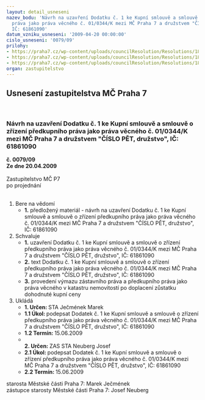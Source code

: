 ```yaml
---
layout: detail_usneseni
nazev_bodu: 'Návrh na uzavření Dodatku č. 1 ke Kupní smlouvě a smlouvě o zřízení předkupního
  práva jako práva věcného č. 01/0344/K mezi MČ Praha 7 a družstvem "ČÍSLO PĚT, družstvo",
  IČ: 61861090'
datum_vzniku_usneseni: '2009-04-20 00:00:00'
cislo_usneseni: '0079/09'
prilohy:
- https://praha7.cz/wp-content/uploads/councilResolution/Resolutions/18083/2-09-kupn%c3%ad_a_z%c3%a1stavn%c3%ad_smlouva.pdf
- https://praha7.cz/wp-content/uploads/councilResolution/Resolutions/18083/2-09-dodatek_ke_ks.pdf
- https://praha7.cz/wp-content/uploads/councilResolution/Resolutions/18083/2-09-rada_%c4%8d._0366_09_ze_dne_07.04.2009.pdf
organ: zastupitelstvo
---
```

<div id="ucUsn_pList" class="usn">
	<span><h2>Usnesení zastupitelstva MČ Praha 7 </h2>
<br></span><div class="standBody">
<span><h3>Návrh na uzavření Dodatku č. 1 ke Kupní smlouvě a smlouvě o zřízení předkupního práva jako práva věcného č. 01/0344/K mezi MČ Praha 7 a družstvem "ČÍSLO PĚT, družstvo", IČ: 61861090</h3></span><div class="center">
		<strong>č. 0079/09</strong><br>
	</div>
<div class="center">
		<strong>Ze dne 20.04.2009</strong><br><br>
	</div>Zastupitelstvo MČ P7<br> po projednání<br><br><ol>
<li>Bere na vědomí<ul><li>
<strong>1.</strong> předložený materiál - návrh na uzavření Dodatku č. 1 ke Kupní smlouvě a smlouvě o zřízení předkupního práva jako práva věcného č. 01/0344/K mezi MČ Praha 7 a družstvem "ČÍSLO PĚT, družstvo", IČ: 61861090</li></ul>
</li>
<li>Schvaluje<ul>
<li>
<strong>1.</strong> uzavření Dodatku č. 1 ke Kupní smlouvě a smlouvě o zřízení předkupního práva jako práva věcného č. 01/0344/K mezi MČ Praha 7 a družstvem "ČÍSLO PĚT, družstvo", IČ: 61861090  </li>
<li>
<strong>2.</strong> text Dodatku č. 1 ke Kupní smlouvě a smlouvě o zřízení předkupního práva jako práva věcného č. 01/0344/K mezi MČ Praha 7 a družstvem "ČÍSLO PĚT, družstvo", IČ: 61861090</li>
<li>
<strong>3.</strong> provedení výmazu zástavního práva a předkupního práva jako práva věcného v katastru nemovitostí po doplacení zůstatku dohodnuté kupní ceny</li>
</ul>
</li>
<li>Ukládá<ul>
<li>
<strong>1. Určen: </strong>STA Ječmének Marek</li>
<li>
<strong>1.1 Úkol: </strong>podepsat  Dodatek č. 1 ke Kupní smlouvě a smlouvě o zřízení předkupního práva jako práva věcného č. 01/0344/K mezi MČ Praha 7 a družstvem "ČÍSLO PĚT, družstvo", IČ: 61861090  </li>
<li>
<strong>1.2 Termín: </strong>15.06.2009</li>
<li>
<strong><br>2. Určen: </strong>ZAS STA Neuberg Josef</li>
<li>
<strong>2.1 Úkol: </strong>podepsat  Dodatek č. 1 ke Kupní smlouvě a smlouvě o zřízení předkupního práva jako práva věcného č. 01/0344/K mezi MČ Praha 7 a družstvem "ČÍSLO PĚT, družstvo", IČ: 61861090  </li>
<li>
<strong>2.2 Termín: </strong>15.06.2009</li>
</ul>
</li>
</ol>starosta Městské části Praha 7: Marek Ječmének<br>zástupce starosty Městské části Praha 7: Josef Neuberg
</div>
</div>